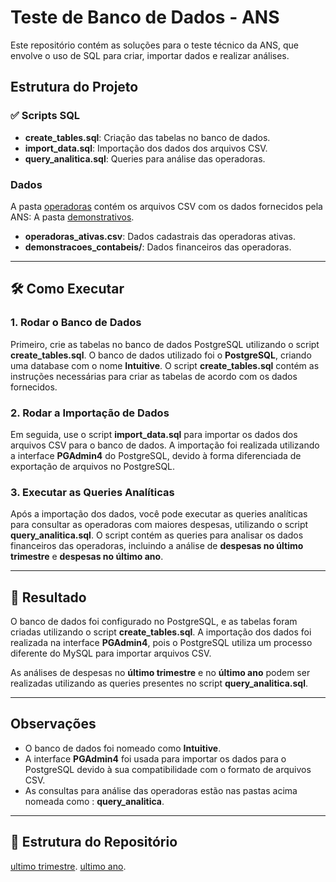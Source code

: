 # Teste de Banco de Dados - ANS

Este repositório contém as soluções para o teste técnico da ANS, que envolve o uso de SQL para criar, importar dados e realizar análises.

## Estrutura do Projeto

### ✅ **Scripts SQL**
- **create_tables.sql**: Criação das tabelas no banco de dados.
- **import_data.sql**: Importação dos dados dos arquivos CSV.
- **query_analitica.sql**: Queries para análise das operadoras.

### **Dados**
A pasta [operadoras](https://dadosabertos.ans.gov.br/FTP/PDA/operadoras_de_plano_de_saude_ativas/) contém os arquivos CSV com os dados fornecidos pela ANS:
A pasta [demonstrativos](https://dadosabertos.ans.gov.br/FTP/PDA/demonstracoes_contabeis/).
- **operadoras_ativas.csv**: Dados cadastrais das operadoras ativas.
- **demonstracoes_contabeis/**: Dados financeiros das operadoras.

---

## 🛠️ Como Executar

### 1. **Rodar o Banco de Dados**
Primeiro, crie as tabelas no banco de dados PostgreSQL utilizando o script **create_tables.sql**. O banco de dados utilizado foi o **PostgreSQL**, criando uma database com o nome **Intuitive**. O script **create_tables.sql** contém as instruções necessárias para criar as tabelas de acordo com os dados fornecidos.

### 2. **Rodar a Importação de Dados**
Em seguida, use o script **import_data.sql** para importar os dados dos arquivos CSV para o banco de dados. A importação foi realizada utilizando a interface **PGAdmin4** do PostgreSQL, devido à forma diferenciada de exportação de arquivos no PostgreSQL.

### 3. **Executar as Queries Analíticas**
Após a importação dos dados, você pode executar as queries analíticas para consultar as operadoras com maiores despesas, utilizando o script **query_analitica.sql**. O script contém as queries para analisar os dados financeiros das operadoras, incluindo a análise de **despesas no último trimestre** e **despesas no último ano**.

---

## 🤝 Resultado

O banco de dados foi configurado no PostgreSQL, e as tabelas foram criadas utilizando o script **create_tables.sql**. A importação dos dados foi realizada na interface **PGAdmin4**, pois o PostgreSQL utiliza um processo diferente do MySQL para importar arquivos CSV.

As análises de despesas no **último trimestre** e no **último ano** podem ser realizadas utilizando as queries presentes no script **query_analitica.sql**.

---

## Observações
- O banco de dados foi nomeado como **Intuitive**.
- A interface **PGAdmin4** foi usada para importar os dados para o PostgreSQL devido à sua compatibilidade com o formato de arquivos CSV.
- As consultas para análise das operadoras estão nas pastas acima nomeada como : **query_analitica**.

---

## 📂 Estrutura do Repositório
[ultimo trimestre](https://github.com/Lipenaminha/Teste-de-banco-de-dados/blob/main/10%20MAIORES%20DESPESAS%20DE%20SINISTRO%20DO%20BRASIL%20-%20ULTIMO%20TRIMESTRE.csv).
[ultimo ano](https://github.com/Lipenaminha/Teste-de-banco-de-dados/blob/main/10%20MAIORES%20DESPESAS%20DE%20SINISTRO%20DO%20BRASIL%20-%20ULTIMO%20ANO.csv).





